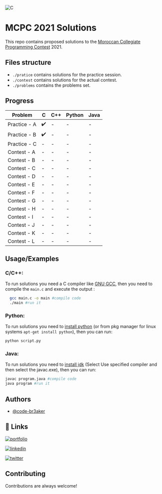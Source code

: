
![C](https://img.shields.io/badge/c-%2300599C.svg?style=for-the-badge&logo=c&logoColor=white)
  
# MCPC 2021 Solutions

This repo contains proposed solutions to the [Moroccan Collegiate Programming Contest](https://www.facebook.com/KingdomOfMoroccoCPC) 2021.


## Files structure

- `./pratice` contains solutions for the practice session.
- `./contest` contains solutions for the actual contest.
- `./problems` contains the problems set.

## Progress

|**Problem**| C | C++ | Python | Java |
|-|-|-|-|-|
|Practice - A|:heavy_check_mark:|-|-|-|
|Practice - B|:heavy_check_mark:|-|-|-|
|Practice - C|-|-|-|-|
|Contest - A|-|-|-|-|
|Contest - B|-|-|-|-|
|Contest - C|-|-|-|-|
|Contest - D|-|-|-|-|
|Contest - E|-|-|-|-|
|Contest - F|-|-|-|-|
|Contest - G|-|-|-|-|
|Contest - H|-|-|-|-|
|Contest - I|-|-|-|-|
|Contest - J|-|-|-|-|
|Contest - K|-|-|-|-|
|Contest - L|-|-|-|-|

## Usage/Examples

### C/C++:

To run solutions you need a C compiler like [GNU GCC](https://gcc.gnu.org/), then you need to compile the `main.c` and execute the output :

```bash
  gcc main.c -o main #compile code
  ./main #run it
```

### Python:

To run solutions you need to [install python](https://www.python.org/downloads/) (or from pkg manager for linux systems `apt-get install python`), then you can run:

```bash
python script.py
```

### Java:

To run solutions you need to [install jdk](https://www.oracle.com/java/technologies/downloads/) (Select Use specified compiler and then select the javac.exe), then you can run:

```bash
javac program.java #compile code
java program #run it
```

## Authors

- [@code-br3aker](https://github.com/CODE-BR3AKER)
 
## 🔗 Links
[![portfolio](https://img.shields.io/badge/my_portfolio-000?style=for-the-badge&logo=ko-fi&logoColor=white)](https://zarkti.tech)

[![linkedin](https://img.shields.io/badge/linkedin-0A66C2?style=for-the-badge&logo=linkedin&logoColor=white)](https://www.linkedin.com/in/zakaria-zarkti/)

[![twitter](https://img.shields.io/badge/twitter-1DA1F2?style=for-the-badge&logo=twitter&logoColor=white)](https://twitter.com/ZarktiZakaria)

## Contributing

Contributions are always welcome!